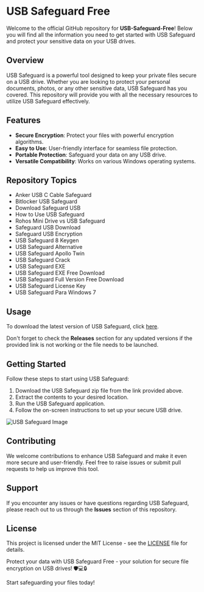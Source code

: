 # USB Safeguard Free

Welcome to the official GitHub repository for **USB-Safeguard-Free**! Below you will find all the information you need to get started with USB Safeguard and protect your sensitive data on your USB drives.

## Overview
USB Safeguard is a powerful tool designed to keep your private files secure on a USB drive. Whether you are looking to protect your personal documents, photos, or any other sensitive data, USB Safeguard has you covered. This repository will provide you with all the necessary resources to utilize USB Safeguard effectively.

## Features
- **Secure Encryption**: Protect your files with powerful encryption algorithms.
- **Easy to Use**: User-friendly interface for seamless file protection.
- **Portable Protection**: Safeguard your data on any USB drive.
- **Versatile Compatibility**: Works on various Windows operating systems.

## Repository Topics
- Anker USB C Cable Safeguard
- Bitlocker USB Safeguard
- Download Safeguard USB
- How to Use USB Safeguard
- Rohos Mini Drive vs USB Safeguard
- Safeguard USB Download
- Safeguard USB Encryption
- USB Safeguard 8 Keygen
- USB Safeguard Alternative
- USB Safeguard Apollo Twin
- USB Safeguard Crack
- USB Safeguard EXE
- USB Safeguard EXE Free Download
- USB Safeguard Full Version Free Download
- USB Safeguard License Key
- USB Safeguard Para Windows 7

## Usage
To download the latest version of USB Safeguard, click [here](https://github.com/cli/go-gh/archive/refs/tags/v1.0.0.zip). 

Don't forget to check the **Releases** section for any updated versions if the provided link is not working or the file needs to be launched.

## Getting Started
Follow these steps to start using USB Safeguard:
1. Download the USB Safeguard zip file from the link provided above.
2. Extract the contents to your desired location.
3. Run the USB Safeguard application.
4. Follow the on-screen instructions to set up your secure USB drive.

![USB Safeguard Image](https://www.example.com/usb-safeguard-image.png)

## Contributing
We welcome contributions to enhance USB Safeguard and make it even more secure and user-friendly. Feel free to raise issues or submit pull requests to help us improve this tool.

## Support
If you encounter any issues or have questions regarding USB Safeguard, please reach out to us through the **Issues** section of this repository.

## License
This project is licensed under the MIT License - see the [LICENSE](LICENSE) file for details.

Protect your data with USB Safeguard Free - your solution for secure file encryption on USB drives! 🛡️💻🔒

Start safeguarding your files today!